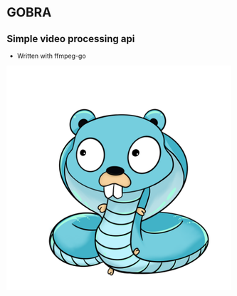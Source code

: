 # GOBRA

## Simple video processing api

- Written with ffmpeg-go

![gobra logo](https://github.com/thedekerone/gobra/blob/main/assets/gobra-mascot.png)



